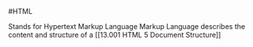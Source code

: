 #HTML 

Stands for Hypertext Markup Language
Markup Language describes the content and structure of a [[13.001 HTML 5 Document Structure]]